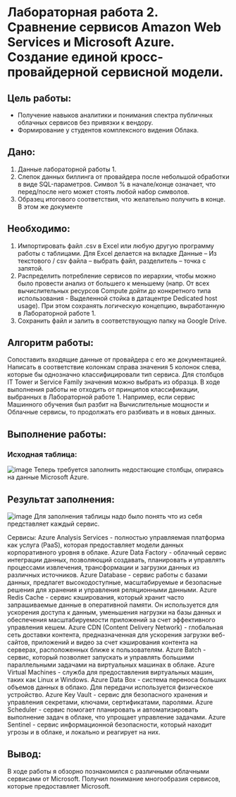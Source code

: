# Лабораторная работа 2. Сравнение сервисов Amazon Web Services и Microsoft Azure. Создание единой кросс-провайдерной сервисной модели.

## Цель работы: 
* Получение навыков аналитики и понимания спектра публичных облачных сервисов без привязки к вендору.
* Формирование у студентов комплексного видения Облака.
## Дано: 
1. Данные лабораторной работы 1.
2. Слепок данных биллинга от провайдера после небольшой обработки в виде SQL-параметров. Символ % в начале/конце означает, что перед/после него может стоять любой набор символов.
3. Образец итогового соответствия, что желательно получить в конце. В этом же документе  
## Необходимо: 
1. Импортировать файл .csv в Excel или любую другую программу работы с таблицами. Для Excel делается на вкладке Данные – Из текстового / csv файла – выбрать файл, разделитель – точка с запятой.
2. Распределить потребление сервисов по иерархии, чтобы можно было провести анализ от большего к меньшему (напр. От всех вычислительных ресурсов Compute дойти до конкретного типа использования - Выделенной стойка в датацентре Dedicated host usage). При этом сохранять логическую концепцию, выработанную в Лабораторной работе 1.
3. Сохранить файл и залить в соответствующую папку на Google Drive.

## Алгоритм работы:
Сопоставить входящие данные от провайдера с его же документацией. Написать в соответствие колонкам справа значения 5 колонок слева, которые бы однозначно классифицировали тип сервиса. Для столбцов IT Tower и Service Family значения можно выбрать из образца. В ходе выполнения работы не отходить от принципов классификации, выбранных в Лабораторной работе 1. Например, если сервис Машинного обучения был разбит на Вычислительные мощности и Облачные сервисы, то продолжать его разбивать и в новых данных.
## Выполнение работы:
### Исходная таблица:
![image](https://github.com/user-attachments/assets/8d76245b-cfa7-4b98-b407-4834d28b3406)
Теперь требуется заполнить недостающие столбцы, опираясь на данные Microsoft Azure.
## Результат заполнения:
![image](https://github.com/user-attachments/assets/d04e0cc8-5f04-4e22-a817-290e64452799)
Для заполнения таблицы надо было понять что из себя представляет каждый сервис.

Сервисы:
Azure Analysis Services - полностью управляемая платформа как услуга (PaaS), которая предоставляет модели данных корпоративного уровня в облаке.
Azure Data Factory - облачный сервис интеграции данных, позволяющий создавать, планировать и управлять процессами извлечения, трансформации и загрузки данных из различных источников.
Azure Database - сервис работы с базами данных, предлагет высокодоступные, масштабируемые и безопасные решения для хранения и управления реляционными данными.
Azure Redis Cache - сервис кэширования, который хранит часто запрашиваемые данные в оперативной памяти. Он используется для ускорения доступа к данным, уменьшения нагрузки на базы данных и обеспечения масштабируемости приложений за счет эффективного управления кешем.
Azure CDN (Content Delivery Network) - глобальная сеть доставки контента, предназначенная для ускорения загрузки веб-сайтов, приложений и видео за счет кэширования контента на серверах, расположенных ближе к пользователям.
Azure Batch - сервис, который позволяет запускать и управлять большими параллельными задачами на виртуальных машинах в облаке.
Azure Virtual Machines - служба для предоставления виртуальных машин, таких как Linux и Windows.
Azure Data Box - система переноса больших объемов данных в облако. Для передачи используется физическое устройство.
Azure Key Vault - сервис для безопасного хранения и управления секретами, ключами, сертификатами, паролями.
Azure Scheduler - сервис помогает планировать и автоматизировать выполнение задач в облаке, что упрощает управление задачами.
Azure Sentinel - сервис информационной безопасности, который находит угрозы и в облаке, и локально и реагирует на них.

## Вывод:
В ходе работы я обзорно познакомился с различными облачными сервисами от Microsoft. Получил понимание многообразия сервисов, которые предоставляет Microsoft.
